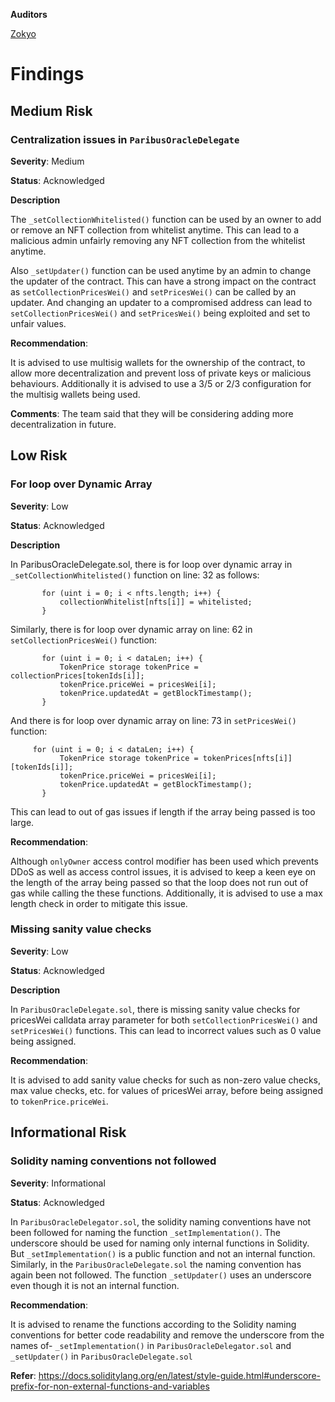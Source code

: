 **Auditors**

[Zokyo](https://x.com/zokyo_io)

# Findings

## Medium Risk

### Centralization issues in `ParibusOracleDelegate`

**Severity**: Medium

**Status**: Acknowledged

**Description**

The `_setCollectionWhitelisted()` function can be used by an owner to add or remove an NFT collection from whitelist anytime. This can lead to a malicious admin unfairly removing any NFT collection from the whitelist anytime. 

Also `_setUpdater()` function can be used anytime by an admin to change the updater of the contract. This can have a strong impact on the contract as `setCollectionPricesWei()` and `setPricesWei()` can be called by an updater. And changing an updater to a compromised address can lead to `setCollectionPricesWei()` and `setPricesWei()` being exploited and set to unfair values.

**Recommendation**: 

It is advised to use multisig wallets for the ownership of the contract, to allow more decentralization and prevent loss of private keys or malicious behaviours. Additionally it is advised to use a 3/5 or 2/3 configuration for the multisig wallets being used.

**Comments**: The team said that they will be considering adding more decentralization in future.

## Low Risk

### For loop over Dynamic Array

**Severity**: Low

**Status**: Acknowledged

**Description** 

In ParibusOracleDelegate.sol, there is for loop over dynamic array in `_setCollectionWhitelisted()` function on line: 32 as follows: 
```solidity
       for (uint i = 0; i < nfts.length; i++) {
           collectionWhitelist[nfts[i]] = whitelisted;
       }
```
Similarly, there is for loop over dynamic array on line: 62 in `setCollectionPricesWei()` function:
```solidity
       for (uint i = 0; i < dataLen; i++) {
           TokenPrice storage tokenPrice = collectionPrices[tokenIds[i]];
           tokenPrice.priceWei = pricesWei[i];
           tokenPrice.updatedAt = getBlockTimestamp();
       }
```
And there is for loop over dynamic array on line: 73 in `setPricesWei()` function:
```solidity
     for (uint i = 0; i < dataLen; i++) {
           TokenPrice storage tokenPrice = tokenPrices[nfts[i]][tokenIds[i]];
           tokenPrice.priceWei = pricesWei[i];
           tokenPrice.updatedAt = getBlockTimestamp();
       }
```
This can lead to out of gas issues if length if the array being passed is too large.

**Recommendation**: 

Although `onlyOwner` access control modifier has been used which prevents DDoS as well as access control issues, it is advised to keep a keen eye on the length of the array being passed so that the loop does not run out of gas while calling the these functions. Additionally, it is advised to use a max length check in order to mitigate this issue.

### Missing sanity value checks

**Severity**: Low

**Status**: Acknowledged

**Description** 


In `ParibusOracleDelegate.sol`, there is missing sanity value checks for pricesWei calldata array parameter for both `setCollectionPricesWei()` and `setPricesWei()` functions. This can lead to incorrect values such as 0 value being assigned.

**Recommendation**: 

It is advised to add sanity value checks for such as non-zero value checks, max value checks, etc. for values of pricesWei array, before being assigned to `tokenPrice.priceWei`. 

## Informational Risk

### Solidity naming conventions not followed

**Severity**: Informational

**Status**: Acknowledged

In `ParibusOracleDelegator.sol`, the solidity naming conventions have not been followed for naming the function `_setImplementation()`. The underscore should be used for naming only internal functions in Solidity. But `_setImplementation()` is a public function and not an internal function.
Similarly, in the `ParibusOracleDelegate.sol` the naming convention has again been not followed. The function `_setUpdater()` uses an underscore even though it is not an internal function.

**Recommendation**: 

It is advised to rename the functions according to the Solidity naming conventions for better code readability and remove the underscore from the names of-
`_setImplementation()` in `ParibusOracleDelegator.sol` and
`_setUpdater()` in `ParibusOracleDelegate.sol`


**Refer**: https://docs.soliditylang.org/en/latest/style-guide.html#underscore-prefix-for-non-external-functions-and-variables 
